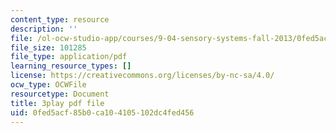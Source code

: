 ```yaml
---
content_type: resource
description: ''
file: /ol-ocw-studio-app/courses/9-04-sensory-systems-fall-2013/0fed5acf85b0ca104105102dc4fed456_M2KHrh_fCHE.pdf
file_size: 101285
file_type: application/pdf
learning_resource_types: []
license: https://creativecommons.org/licenses/by-nc-sa/4.0/
ocw_type: OCWFile
resourcetype: Document
title: 3play pdf file
uid: 0fed5acf-85b0-ca10-4105-102dc4fed456
---
```

